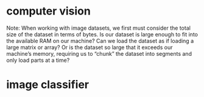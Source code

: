 # computer vision
Note: When working with image datasets, we first must consider the total size of the dataset in terms of bytes. Is our dataset is large enough to fit into the available RAM on our machine? Can we load the dataset as if loading a large matrix or array? Or is the dataset so large that it exceeds our machine’s
memory, requiring us to “chunk” the dataset into segments and only load parts at a time?
# image classifier